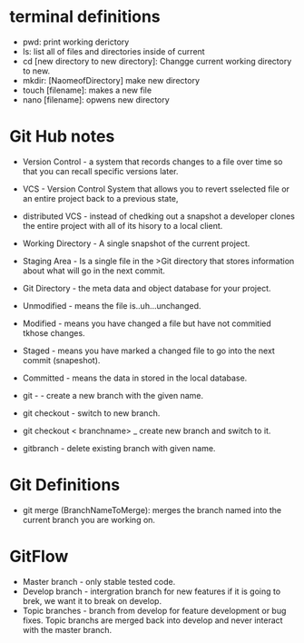 # terminal definitions
- pwd: print working derictory
- ls: list all of files and directories inside of current
- cd [new directory to new directory]: Changge current working directory to new.
- mkdir: [NaomeofDirectory] make new directory
- touch [filename]: makes a new file
- nano [filename]: opwens new directory

# Git Hub notes
- Version Control - a system that records changes to a file over time so that you can recall specific versions later.
- VCS - Version Control System that allows you to revert sselected file or an entire project back to a previous state, 
- distributed VCS - instead of chedking out a snapshot a developer clones the entire project with all of its hisory to a local client.
- Working Directory - A single snapshot of the current project.
- Staging Area - Is a single file in the >Git directory that stores information about what will go in the next commit.
- Git Directory - the meta data and object database for your project.
- Unmodified - means the file is..uh...unchanged.
- Modified - means you have changed a file but have not commitied tkhose changes.
- Staged - means you have marked a changed file to go into the next commit (snapeshot).
- Committed - means the data in stored in the local database.

- git - <branchname> - create a new branch with the given name.
- git checkout <branchname> - switch to new branch.
- git checkout < branchname> _ create new branch and switch to it.
- gitbranch <branchname> - delete existing branch with given name.


# Git Definitions 
- git merge (BranchNameToMerge): merges the branch named into the current branch you are working on.

# GitFlow
- Master branch - only stable tested code.
- Develop branch - intergration branch for new features if it is going to brek, we want it to break on develop.
- Topic branches - branch from develop for feature development or bug fixes. Topic branchs are merged back into develop and never interact with the master branch.

